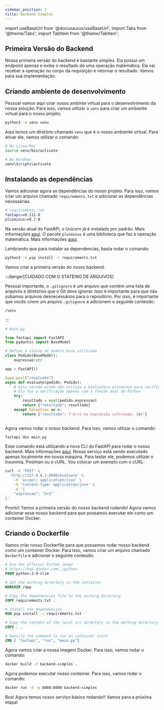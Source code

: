 ```yaml
---
sidebar_position: 2
title: Backend Simples
---
```


import useBaseUrl from '@docusaurus/useBaseUrl';
import Tabs from '@theme/Tabs';
import TabItem from '@theme/TabItem';

## Primeira Versão do Backend

Nossa primeira versão do backend é bastante simples. Ela possui um endpoint apenas e exibe o resultado de uma operação matemática. Ela vai receber a operação no corpo da requisição e retornar o resultado. Vamos para sua implementação.

## Criando ambiente de desenvolvimento

Pessoal vamos aqui criar nosso ambinte virtual para o desenvolvimento da nossa solução. Para isso, vamos utilizar o `venv` para criar um ambiente virtual para o nosso projeto.

```bash
python3 -m venv venv
```

Aqui temos um diretório chamado `venv` que é o nosso ambiente virtual. Para ativar ele, vamos utilizar o comando:

```bash
# No Linux/Mac
source venv/bin/activate
```

```bash
# No Windows
venv\Scripts\activate
```

## Instalando as dependências

Vamos adicionar agora as dependências do nosso projeto. Para isso, vamos criar um arquivo chamado `requirements.txt` e adicionar as dependências necessárias.

```bash
# requirements.txt
fastapi==0.111.0
plusminus==0.7.0
```

Na versão atual do FastAPI, o Uvicorn já é instalado por padrão. Mais informações [aqui](https://pypi.org/project/fastapi/).
O pacote `plusminus` é uma biblioteca que faz a operação matemática. Mais informações [aqui](https://pypi.org/project/plusminus/).

Lembrando que para instalar as dependencias, basta rodar o comando:

```bash
python3 -m pip install -r requirements.txt
```

Vamos criar a primeira versão do nosso backend.

:::danger[CUIDADO COM O STATEING DE ARQUIVOS]

Pessoal importante, o `.gitignore` é um arquivo que contém uma lista de arquivos e diretórios que o Git deve ignorar. Isso é importante para que não subamos arquivos desnecessários para o repositório. Por isso, é importante que vocês criem um arquivo `.gitignore` e adicionem o seguinte conteúdo:

```bash
/venv
```

:::


```python
# main.py

from fastapi import FastAPI
from pydantic import BaseModel

# Define a classe de modelo base utilizada
class Pedido(BaseModel):
    expressao:str

app = FastAPI()

@app.post("/evaluate")
async def evaluate(pedido: Pedido):
    # Esta versão ainda não utiliza a biblioteca plusminus para verificar a expressão
    # Ela faz a verificação apenas com a função eval do Python
    try:
        resultado = eval(pedido.expressao)
        return {"resultado": resultado}
    except Exception as e:
        return {"resultado": f"Erro na expressão informada: {e}"}
    
```

Agora vamos rodar o nosso backend. Para isso, vamos utilizar o comando:

```bash
fastapi dev main.py
```

Esse comando está utilizando a nova CLI do FastAPI para rodar o nosso backend. Mais informações [aqui](https://fastapi.tiangolo.com/fastapi-cli/). Nosso serviço está sendo executado apenas localmente em nossa máquina. Para testar ele, podemos utilizar o Insonmia, Postman ou o cURL. Vou colocar um exemplo com o cURL:

```bash
curl -X 'POST' \
  'http://127.0.0.1:8000/evaluate' \
    -H 'accept: application/json' \
    -H 'Content-Type: application/json' \
    -d '{
    "expressao": "2+2"
}'
```

Pronto! Temos a primeira versão do nosso backend rodando! Agora vamos adicionar esse nosso backend para que possamos executar ele como um container Docker.

## Criando o Dockerfile

Vamos criar nosso Dockerfile para que possamos rodar nosso backend como um container Docker. Para isso, vamos criar um arquivo chamado `Dockerfile` e adicionar o seguinte conteúdo:

```Dockerfile
# Use the official Python image
# https://hub.docker.com/_/python
FROM python:3.9-slim

# Set the working directory in the container
WORKDIR /app

# Copy the dependencies file to the working directory
COPY requirements.txt .

# Install the dependencies
RUN pip install -r requirements.txt

# Copy the content of the local src directory to the working directory
COPY . .

# Specify the command to run on container start
CMD [ "fastapi", "run", "main.py"]

```

Agora vamos criar a nossa imagem Docker. Para isso, vamos rodar o comando:

```bash
docker build -t backend-simples .
```

Agora podemos executar nosso conteiner. Para isso, vamos rodar o comando:

```bash
docker run -d -p 8000:8000 backend-simples
```

Boa! Agora temos nosso serviço básico rodando!! Vamos para a próxima etapa!

